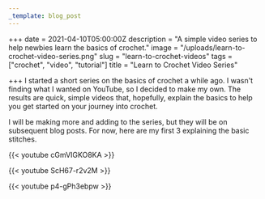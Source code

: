 ```yaml
---
_template: blog_post
---
```


+++
date = 2021-04-10T05:00:00Z
description = "A simple video series to help newbies learn the basics of crochet."
image = "/uploads/learn-to-crochet-video-series.png"
slug = "learn-to-crochet-videos"
tags = ["crochet", "video", "tutorial"]
title = "Learn to Crochet Video Series"

+++
I started a short series on the basics of crochet a while ago. I wasn't finding what I wanted on YouTube, so I decided to make my own. The results are quick, simple videos that, hopefully, explain the basics to help you get started on your journey into crochet.

I will be making more and adding to the series, but they will be on subsequent blog posts. For now, here are my first 3 explaining the basic stitches.

{{< youtube cGmVIGKO8KA >}}

{{< youtube ScH67-r2v2M >}}

{{< youtube p4-gPh3ebpw >}}
